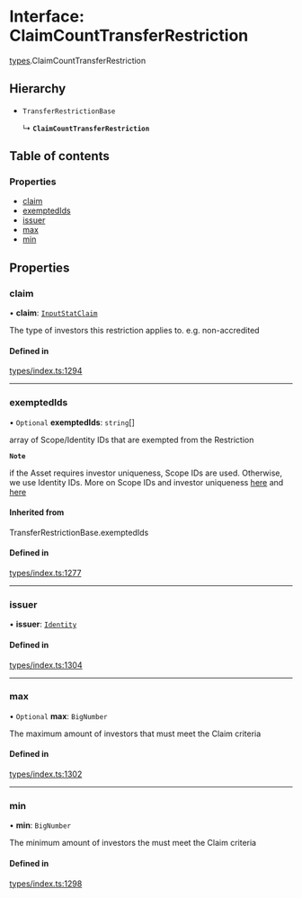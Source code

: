 # Interface: ClaimCountTransferRestriction

[types](../wiki/types).ClaimCountTransferRestriction

## Hierarchy

- `TransferRestrictionBase`

  ↳ **`ClaimCountTransferRestriction`**

## Table of contents

### Properties

- [claim](../wiki/types.ClaimCountTransferRestriction#claim)
- [exemptedIds](../wiki/types.ClaimCountTransferRestriction#exemptedids)
- [issuer](../wiki/types.ClaimCountTransferRestriction#issuer)
- [max](../wiki/types.ClaimCountTransferRestriction#max)
- [min](../wiki/types.ClaimCountTransferRestriction#min)

## Properties

### claim

• **claim**: [`InputStatClaim`](../wiki/types#inputstatclaim)

The type of investors this restriction applies to. e.g. non-accredited

#### Defined in

[types/index.ts:1294](https://github.com/PolymeshAssociation/polymesh-sdk/blob/3d14e829/src/types/index.ts#L1294)

___

### exemptedIds

• `Optional` **exemptedIds**: `string`[]

array of Scope/Identity IDs that are exempted from the Restriction

**`Note`**

 if the Asset requires investor uniqueness, Scope IDs are used. Otherwise, we use Identity IDs. More on Scope IDs and investor uniqueness
  [here](https://developers.polymesh.network/introduction/identity#polymesh-unique-identity-system-puis) and
  [here](https://developers.polymesh.network/polymesh-docs/primitives/confidential-identity)

#### Inherited from

TransferRestrictionBase.exemptedIds

#### Defined in

[types/index.ts:1277](https://github.com/PolymeshAssociation/polymesh-sdk/blob/3d14e829/src/types/index.ts#L1277)

___

### issuer

• **issuer**: [`Identity`](../wiki/api.entities.Identity.Identity)

#### Defined in

[types/index.ts:1304](https://github.com/PolymeshAssociation/polymesh-sdk/blob/3d14e829/src/types/index.ts#L1304)

___

### max

• `Optional` **max**: `BigNumber`

The maximum amount of investors that must meet the Claim criteria

#### Defined in

[types/index.ts:1302](https://github.com/PolymeshAssociation/polymesh-sdk/blob/3d14e829/src/types/index.ts#L1302)

___

### min

• **min**: `BigNumber`

The minimum amount of investors the must meet the Claim criteria

#### Defined in

[types/index.ts:1298](https://github.com/PolymeshAssociation/polymesh-sdk/blob/3d14e829/src/types/index.ts#L1298)

